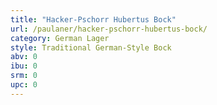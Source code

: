 ```yaml
---
title: "Hacker-Pschorr Hubertus Bock"
url: /paulaner/hacker-pschorr-hubertus-bock/
category: German Lager
style: Traditional German-Style Bock
abv: 0
ibu: 0
srm: 0
upc: 0
---
```


